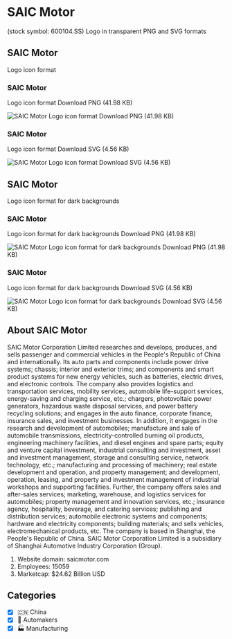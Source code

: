 # SAIC Motor
 (stock symbol: 600104.SS) Logo in transparent PNG and SVG formats

## SAIC Motor
 Logo icon format

### SAIC Motor
 Logo icon format Download PNG (41.98 KB)

![SAIC Motor
 Logo icon format Download PNG (41.98 KB)](/img/orig/600104.SS-bb428880.png)

### SAIC Motor
 Logo icon format Download SVG (4.56 KB)

![SAIC Motor
 Logo icon format Download SVG (4.56 KB)](/img/orig/600104.SS-685e70d5.svg)

## SAIC Motor
 Logo icon format for dark backgrounds

### SAIC Motor
 Logo icon format for dark backgrounds Download PNG (41.98 KB)

![SAIC Motor
 Logo icon format for dark backgrounds Download PNG (41.98 KB)](/img/orig/600104.SS.D-96908370.png)

### SAIC Motor
 Logo icon format for dark backgrounds Download SVG (4.56 KB)

![SAIC Motor
 Logo icon format for dark backgrounds Download SVG (4.56 KB)](/img/orig/600104.SS.D-241fe5a1.svg)

## About SAIC Motor


SAIC Motor Corporation Limited researches and develops, produces, and sells passenger and commercial vehicles in the People's Republic of China and internationally. Its auto parts and components include power drive systems; chassis; interior and exterior trims; and components and smart product systems for new energy vehicles, such as batteries, electric drives, and electronic controls. The company also provides logistics and transportation services, mobility services, automobile life-support services, energy-saving and charging service, etc.; chargers, photovoltaic power generators, hazardous waste disposal services, and power battery recycling solutions; and engages in the auto finance, corporate finance, insurance sales, and investment businesses. In addition, it engages in the research and development of automobiles; manufacture and sale of automobile transmissions, electricity-controlled burning oil products, engineering machinery facilities, and diesel engines and spare parts; equity and venture capital investment, industrial consulting and investment, asset and investment management, storage and consulting service, network technology, etc.; manufacturing and processing of machinery; real estate development and operation, and property management; and development, operation, leasing, and property and investment management of industrial workshops and supporting facilities. Further, the company offers sales and after-sales services; marketing, warehouse, and logistics services for automobiles; property management and innovation services, etc.; insurance agency, hospitality, beverage, and catering services; publishing and distribution services; automobile electronic systems and components; hardware and electricity components; building materials; and sells vehicles, electromechanical products, etc. The company is based in Shanghai, the People's Republic of China. SAIC Motor Corporation Limited is a subsidiary of Shanghai Automotive Industry Corporation (Group).

1. Website domain: saicmotor.com
2. Employees: 15059
3. Marketcap: $24.62 Billion USD


## Categories
- [x] 🇨🇳 China
- [x] 🚗 Automakers
- [x] 🏭 Manufacturing
